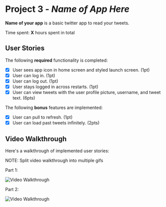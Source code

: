 # Project 3 - *Name of App Here*

**Name of your app** is a basic twitter app to read your tweets.

Time spent: **X** hours spent in total

## User Stories

The following **required** functionality is completed:

- [X] User sees app icon in home screen and styled launch screen. (1pt)
- [X] User can log in. (1pt)
- [X] User can log out. (1pt)
- [X] User stays logged in across restarts. (1pt)
- [X] User can view tweets with the user profile picture, username, and tweet text. (6pts)

The following **bonus** features are implemented:

- [X] User can pull to refresh. (1pt)
- [X] User can load past tweets infinitely. (2pts)

## Video Walkthrough

Here's a walkthrough of implemented user stories:

NOTE: Split video walkthrough into multiple gifs 

Part 1: 

<img src='http://g.recordit.co/yKcWSNGywI.gif' title='Video Walkthrough' width='' alt='Video Walkthrough' />

Part 2: 

<img src='http://g.recordit.co/VbJBLE5Zuy.gif' title='Video Walkthrough' width='' alt='Video Walkthrough' />
